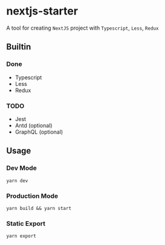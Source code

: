 # nextjs-starter
A tool for creating `NextJS` project with `Typescript`, `Less`, `Redux`


## Builtin
### Done
- Typescript
- Less
- Redux
### TODO
- Jest
- Antd (optional)
- GraphQL (optional)

## Usage
### Dev Mode
```
yarn dev
```
### Production Mode
```
yarn build && yarn start
```
### Static Export
```
yarn export
```